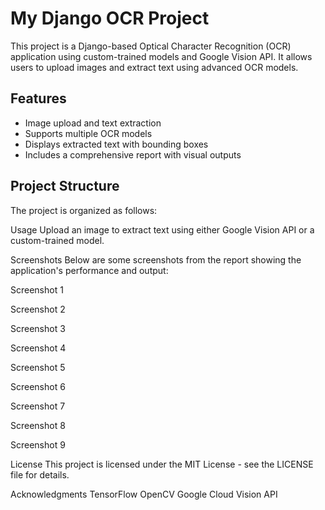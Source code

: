 # My Django OCR Project

This project is a Django-based Optical Character Recognition (OCR) application using custom-trained models and Google Vision API. It allows users to upload images and extract text using advanced OCR models.

## Features

- Image upload and text extraction
- Supports multiple OCR models
- Displays extracted text with bounding boxes
- Includes a comprehensive report with visual outputs

## Project Structure

The project is organized as follows:

Usage
Upload an image to extract text using either Google Vision API or a custom-trained model.

Screenshots
Below are some screenshots from the report showing the application's performance and output:

Screenshot 1

Screenshot 2

Screenshot 3

Screenshot 4

Screenshot 5

Screenshot 6

Screenshot 7

Screenshot 8

Screenshot 9

License
This project is licensed under the MIT License - see the LICENSE file for details.

Acknowledgments
TensorFlow
OpenCV
Google Cloud Vision API

